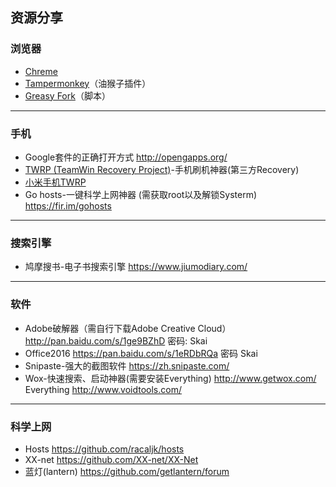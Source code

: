 ## 资源分享
### 浏览器
* [Chreme](http://www.google.cn/chrome/browser/desktop/index.html)   
* [Tampermonkey](http://tampermonkey.net/)（油猴子插件）  
* [Greasy Fork](https://greasyfork.org/zh-CN/)（脚本）
----
### 手机
* Google套件的正确打开方式 http://opengapps.org/  
* [TWRP (TeamWin Recovery Project)](https://twrp.me/)-手机刷机神器(第三方Recovery)   
* [小米手机TWRP](http://www.miui.com/home.php?mod=space&uid=131633855&do=thread&view=me&from=space)  
* Go hosts-一键科学上网神器
(需获取root以及解锁Systerm) https://fir.im/gohosts

----
### 搜索引擎
* 鸠摩搜书-电子书搜索引擎 https://www.jiumodiary.com/  

----
### 软件
* Adobe破解器（需自行下载Adobe Creative Cloud） http://pan.baidu.com/s/1ge9BZhD 密码: Skai
* Office2016 https://pan.baidu.com/s/1eRDbRQa 密码 Skai  
* Snipaste-强大的截图软件 https://zh.snipaste.com/  
* Wox-快速搜索、启动神器(需要安装Everything) http://www.getwox.com/  
Everything http://www.voidtools.com/

----
### 科学上网
* Hosts https://github.com/racaljk/hosts  
* XX-net https://github.com/XX-net/XX-Net  
* 蓝灯(lantern) https://github.com/getlantern/forum